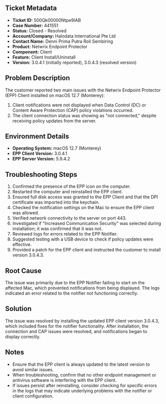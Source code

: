 ## Ticket Metadata
- **Ticket ID:** 500Qk00000Ntpe9IAB
- **Case Number:** 441551
- **Status:** Closed - Resolved
- **Account/Company:** Halodata International Pte Ltd
- **Contact Name:** Denni Prima Putra Roli Sembiring
- **Product:** Netwrix Endpoint Protector
- **Component:** Client
- **Feature:** Client Install/Uninstall
- **Version:** 3.0.4.1 (initially reported), 3.0.4.3 (resolved version)

## Problem Description
The customer reported two main issues with the Netwrix Endpoint Protector (EPP) Client installed on macOS 12.7 (Monterey):
1. Client notifications were not displayed when Data Control (DC) or Content Aware Protection (CAP) policy violations occurred.
2. The client connection status was showing as "not connected," despite receiving policy updates from the server.

## Environment Details
- **Operating System:** macOS 12.7 (Monterey)
- **EPP Client Version:** 3.0.4.1
- **EPP Server Version:** 5.9.4.2

## Troubleshooting Steps
1. Confirmed the presence of the EPP icon on the computer.
2. Restarted the computer and reinstalled the EPP client.
3. Ensured full disk access was granted to the EPP Client and that the DPI certificate was imported into the keychain.
4. Checked the notification settings on the Mac to ensure the EPP client was allowed.
5. Verified network connectivity to the server on port 443.
6. Investigated if "Increased Communication Security" was selected during installation; it was confirmed that it was not.
7. Reviewed logs for errors related to the EPP Notifier.
8. Suggested testing with a USB device to check if policy updates were effective.
9. Provided a patch for the EPP client and instructed the customer to install version 3.0.4.3.

## Root Cause
The issue was primarily due to the EPP Notifier failing to start on the affected Mac, which prevented notifications from being displayed. The logs indicated an error related to the notifier not functioning correctly.

## Solution
The issue was resolved by installing the updated EPP client version 3.0.4.3, which included fixes for the notifier functionality. After installation, the connection and CAP issues were resolved, and notifications began to display correctly.

## Notes
- Ensure that the EPP client is always updated to the latest version to avoid similar issues.
- When troubleshooting, confirm that no other endpoint management or antivirus software is interfering with the EPP client.
- If issues persist after reinstalling, consider checking for specific errors in the logs that may indicate underlying problems with the notifier or client configuration.